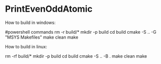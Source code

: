 ﻿# PrintEvenOddAtomic

How to build in windows:

#powershell commands
rm -r build/*
mkdir -p build
cd build
cmake -S .. -G "MSYS Makefiles"
make clean
make

How to build in linux:

rm -rf build/*
mkdir -p build
cd build
cmake -S .. -B .
make clean
make
